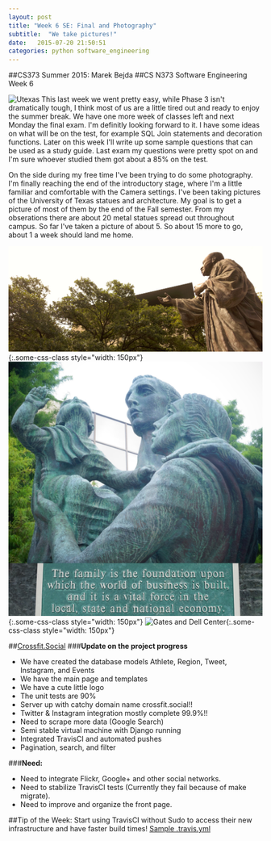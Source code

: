 ```yaml
---
layout: post
title: "Week 6 SE: Final and Photography"
subtitle:  "We take pictures!"
date:   2015-07-20 21:50:51
categories: python software_engineering
---
```


##CS373 Summer 2015: Marek Bejda
##CS N373 Software Engineering Week 6

![Utexas](https://www.utexas.edu/sites/default/files/images/Trademarked)
This last week we went pretty easy, while Phase 3 isn't dramatically tough, I think most of us are a little tired out and ready to enjoy the summer break. We have one more week of classes left and next Monday the final exam. I'm definitly looking forward to it. I have some ideas on what will be on the test, for example SQL Join statements and decoration functions. Later on this week I'll write up some sample questions that can be used as a study guide. Last exam my questions were pretty spot on and I'm sure whoever studied them got about a 85% on the test. 

On the side during my free time I've been trying to do some photography. I'm finally reaching the end of the introductory stage, where I'm a little familiar and comfortable with the Camera settings. I've been taking pictures of the University of Texas statues and architecture. My goal is to get a picture of most of them by the end of the Fall semester. From my obserations there are about 20 metal statues spread out throughout campus. So far I've taken a picture of about 5. So about 15 more to go, about 1 a week should land me home. 


![Martin Luther King](/static/mlk_.JPG){:.some-css-class style="width: 150px"}
![The family group](/static/familyGroup.JPG){:.some-css-class style="width: 150px"}
![Gates and Dell Center](/static/gdc_.JPG){:.some-css-class style="width: 150px"}


##[Crossfit.Social][social]
###__Update on the project progress__   
+ We have created the database models Athlete, Region, Tweet, Instagram, and Events  
+ We have the main page and templates  
+ We have a cute little logo   
+ The unit tests are 90%   
+ Server up with catchy domain name crossfit.social!!    
+ Twitter & Instagram integration mostly complete 99.9%!!  
+ Need to scrape more data (Google Search)
+ Semi stable virtual machine with Django running   
+ Integrated TravisCI and automated pushes   
+ Pagination, search, and filter

 ###__Need:__  
+ Need to integrate Flickr, Google+ and other social networks.  
+ Need to stabilize TravisCI tests (Currently they fail because of make migrate).  
+ Need to improve and organize the front page.    

##Tip of the Week:
Start using TravisCI without Sudo to access their new infrastructure and have faster build times! [Sample .travis.yml](sampleTravis)


[social]: http://crossfit.social
[sampleTravis]: "/static/sample.travis.yml"
